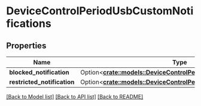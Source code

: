 # DeviceControlPeriodUsbCustomNotifications

## Properties

Name | Type | Description | Notes
------------ | ------------- | ------------- | -------------
**blocked_notification** | Option<[**crate::models::DeviceControlPeriodUsbCustomNotification**](device_control.USBCustomNotification.md)> |  | [optional]
**restricted_notification** | Option<[**crate::models::DeviceControlPeriodUsbCustomNotification**](device_control.USBCustomNotification.md)> |  | [optional]

[[Back to Model list]](../README.md#documentation-for-models) [[Back to API list]](../README.md#documentation-for-api-endpoints) [[Back to README]](../README.md)


